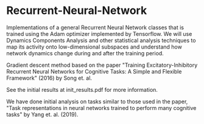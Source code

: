 # Recurrent-Neural-Network
Implementations of a general Recurrent Neural Network classes that is trained using the Adam optimizer implemented by Tensorflow. We will use Dynamics Components Analysis and other statistical analysis techniques to map its activity onto low-dimensional subspaces and understand how network dynamics change during and after the training period.

Gradient descent method based on the paper "Training Excitatory-Inhibitory Recurrent Neural Networks for Cognitive Tasks: A Simple and Flexible Framework" (2016) by Song et. al.

See the initial results at init_results.pdf for more information.

We have done initial analysis on tasks similar to those used in the paper, "Task representations in neural networks trained to
perform many cognitive tasks" by Yang et. al. (2019). 

